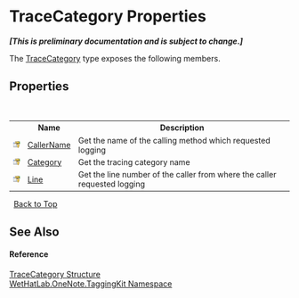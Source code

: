 # TraceCategory Properties
 _**\[This is preliminary documentation and is subject to change.\]**_

The <a href="692608a8-5e77-ecb8-4fcd-0edae6dceac2">TraceCategory</a> type exposes the following members.


## Properties
&nbsp;<table><tr><th></th><th>Name</th><th>Description</th></tr><tr><td>![Protected property](media/protproperty.gif "Protected property")</td><td><a href="45f5bec8-2693-703a-28f4-4fe7ecfd1b91">CallerName</a></td><td>
Get the name of the calling method which requested logging</td></tr><tr><td>![Protected property](media/protproperty.gif "Protected property")</td><td><a href="3bbfc2e7-e62f-becd-ed14-4446b2d873f9">Category</a></td><td>
Get the tracing category name</td></tr><tr><td>![Protected property](media/protproperty.gif "Protected property")</td><td><a href="e24d3af0-3885-7fd0-3b1b-1039235a5300">Line</a></td><td>
Get the line number of the caller from where the caller requested logging</td></tr></table>&nbsp;
<a href="#tracecategory-properties">Back to Top</a>

## See Also


#### Reference
<a href="692608a8-5e77-ecb8-4fcd-0edae6dceac2">TraceCategory Structure</a><br /><a href="4e00c8ac-fc03-0e6d-d2fd-b2c7565a9aa0">WetHatLab.OneNote.TaggingKit Namespace</a><br />